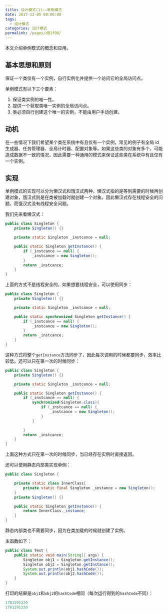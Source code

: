 ```yaml
---
title: 设计模式(1)——单例模式
date: 2017-12-05 00:00:00
tags: 
  - 设计模式
categories: 设计模式
permalink: /pages/d81f06/
---
```


本文介绍单例模式的概念和应用。

<!--more-->

## 基本思想和原则

保证一个类仅有一个实例，自行实例化并提供一个访问它的全局访问点。

单例模式有以下三个要素：

1. 保证类实例的唯一性。
2. 提供一个获取类唯一实例的全局访问点。
3. 类必须自行创建这个唯一的实例，不能由用户手动创建。

## 动机

在一些情况下我们希望某个类在系统中有且仅有一个实例，常见的例子有全局 id 生成器、任务管理器、全局计时器、配置对象等。如果这些类的对象有多个，可能造成数据不一致的情况，因此需要一种通用的模式来保证这些类在系统中有且仅有一个实例。

## 实现

单例模式的实现可以分为懒汉式和饿汉式两种，懒汉式指的是等到需要的时候再创建对象，饿汉式则是在类被加载时就创建一个对象。因此懒汉式存在线程安全的问题，而饿汉式没有线程安全问题。

我们先来看懒汉式：

```Java
public class Singleton {
    private Singleton() {}

    private static Singleton _instcance = null;

    public static Singleton getInstance() {
        if (_instcance == null) {
            _instcance = new Singleton();
        }
        return _instcance;
    }
}
```

上面的方式不是线程安全的，如果想要线程安全，可以使用同步：

```Java
public class Singleton {
    private Singleton() {}

    private static Singleton _instcance = null;

    public static synchronized Singleton getInstance() {
        if (_instcance == null) {
            _instcance = new Singleton();
        }
        return _instcance;
    }
}
```

这种方式将整个`getInstance`方法同步了，因此每次调用的时候都要同步，效率比较低。还可以只在第一次的时候同步：

```Java
public class Singleton {
    private Singleton() {}

    private static Singleton _instcance = null;

    public static Singleton getInstance() {
        if (_instcance == null) {
            synchronized(Singleton.class){
                if (_instcance == null) {
                    _instcance = new Singleton();
                }
            }

        }
        return _instcance;
    }
}
```

上面这种方式只在第一次的时候同步，当已经存在实例时直接返回。

还可以使用静态内部类实现单例：

```Java
public class Singleton {

    private static class InnerClass{
        private static final Singleton _instance = new Singleton();
    }
    private Singleton() {}

    public static Singleton getInstance() {
        return InnerClass._instance;
    }
}
```

静态内部类也不需要同步，因为在类加载的时候就创建了实例。

主函数如下：

```Java
public class Test {
    public static void main(String[] args) {
        Singleton obj1 = Singleton.getInstance();
        Singleton obj2 = Singleton.getInstance();
        System.out.println(obj1.hashCode());
        System.out.println(obj2.hashCode());
    }
}
```

打印的结果是`obj1`和`obj2`的`hashCode`相同（每次运行得到的`hashCode`不同）：

```Java
1761291320
1761291320
```